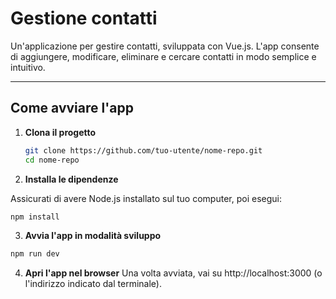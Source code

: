 # Gestione contatti

Un'applicazione per gestire contatti, sviluppata con Vue.js. L'app consente di aggiungere, modificare, eliminare e cercare contatti in modo semplice e intuitivo.

---

## Come avviare l'app

1. **Clona il progetto**
   ```bash
   git clone https://github.com/tuo-utente/nome-repo.git
   cd nome-repo
   ```

2. **Installa le dipendenze**

Assicurati di avere Node.js installato sul tuo computer, poi esegui:

```bash
npm install
```

3. **Avvia l'app in modalità sviluppo**
```bash
npm run dev
```

4. **Apri l'app nel browser**
Una volta avviata, vai su http://localhost:3000 (o l'indirizzo indicato dal terminale).

